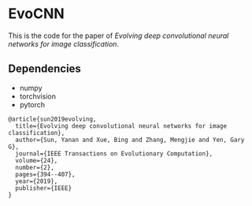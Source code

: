 # EvoCNN

This is the code for the paper of *Evolving deep convolutional neural networks for image classification*.

## Dependencies

- numpy
- torchvision
- pytorch

```
@article{sun2019evolving,
  title={Evolving deep convolutional neural networks for image classification},
  author={Sun, Yanan and Xue, Bing and Zhang, Mengjie and Yen, Gary G},
  journal={IEEE Transactions on Evolutionary Computation},
  volume={24},
  number={2},
  pages={394--407},
  year={2019},
  publisher={IEEE}
}
```

